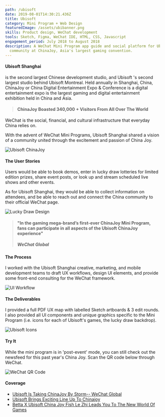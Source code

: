 ```yaml
---
path: /ubisoft
date: 2019-08-01T14:30:21.436Z
title: Ubisoft
category: Mini Program + Web Design
featuredImage: /assets/ubibanner.png
skills: Product design, WeChat development
tools: Sketch, Figma, WeChat IDE, HTML, CSS, Javascript
engagement_period: July 2018 to August 2018
description: A WeChat Mini Program app guide and social platform for Ubisoft's
  community at ChinaJoy, Asia's largest gaming convention.
---
```

#### Ubisoft Shanghai

is the second largest Chinese development studio, and Ubisoft 's second largest studio behind Ubisoft Montreal. Held annually in Shanghai, China, ChinaJoy or China Digital Entertainment Expo & Conference is a digital entertainment expo is the largest gaming and digital entertainment exhibition held in China and Asia.

> #### ChinaJoy Boasted 340,000 + Visitors From All Over The World

WeChat is the social, financial, and cultural infrastructure that everyday China relies on.

With the advent of WeChat Mini Programs, Ubisoft Shanghai shared a vision of a community united through the excitement and passion of China Joy.

![Ubisoft ChinaJoy](/assets/ubi_cj.jpg "Ubisoft ChinaJoy")

#### The User Stories

Users would be able to book demos, enter in lucky draw lotteries for limited edition prizes, share event posts, or look up and stream scheduled live shows and other events.

As for Ubisoft Shanghai, they would be able to collect information on attendees, and be able to reach out and connect the China community to their official WeChat page.

![Lucky Draw Design](/assets/ubi_lucky.png "Lucky Draw Design")

> #### "In the gaming mega-brand’s first-ever ChinaJoy Mini Program, fans can participate in all aspects of the Ubisoft ChinaJoy experience"
>
> ##### *WeChat Global*

#### The Process

I worked with the Ubisoft Shanghai creative, marketing, and mobile development teams to draft UX workflows, design UI elements, and provide some front-end consulting for the WeChat framework.

![UI Workflow](/assets/ubi_ui.jpg "UI Workflow")

#### The Deliverables

I provided a full PDF UX map with labelled Sketch artboards & 3 edit rounds. I also provided all UI components and unique graphics specific to the Mini Program (i.e. icons for each of Ubisoft's games, the lucky draw backdrop).

![Ubisoft Icons](/assets/ubi_icons.png "Ubisoft Icons")

#### Try It

While the mini program is in 'post-event' mode, you can still check out the newsfeed for this past year's China Joy. Scan the QR code below through WeChat.

![WeChat QR Code](/assets/ubi_wechatqr.jpg "WeChat QR Code")

#### Coverage

<ul>

 <li><a href="https://mp.weixin.qq.com/s/OhuxV5_XkIEuES5QgS2Vyg" target="_blank" rel="noopener">Ubisoft Is Taking ChinaJoy By Storm-- WeChat Global</a></li>
 <li><a href="http://blog.ubi.com/en-GB/ubisoft-brings-exciting-line-chinajoy/" target="_blank" rel="noopener">Ubisoft Brings Exciting Line Up To Chinajoy</a>
</li>
 <li><a href="https://www.douyu.com/cms/new_list/201808/02/8373.shtml" target="_blank" rel="noopener">Betta X Ubisoft China Joy Fish Le Zhi Leads You To The New World Of Games</a></li>
</ul>